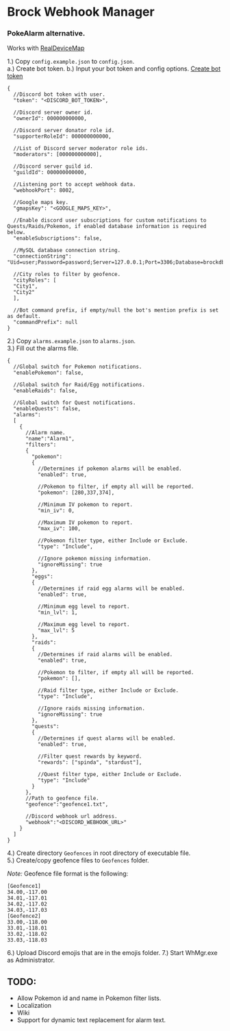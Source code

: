 # Brock Webhook Manager

### PokeAlarm alternative.
Works with [RealDeviceMap](https://github.com/123FLO321/RealDeviceMap)  

1.) Copy `config.example.json` to `config.json`.  
  a.) Create bot token. 
  b.) Input your bot token and config options. [Create bot token](https://github.com/reactiflux/discord-irc/wiki/Creating-a-discord-bot-&-getting-a-token)  
```
{
  //Discord bot token with user.
  "token": "<DISCORD_BOT_TOKEN>",
  
  //Discord server owner id.
  "ownerId": 000000000000,
  
  //Discord server donator role id.
  "supporterRoleId": 000000000000,
  
  //List of Discord server moderator role ids.
  "moderators": [000000000000],
  
  //Discord server guild id.
  "guildId": 000000000000,
  
  //Listening port to accept webhook data.
  "webhookPort": 8002,
  
  //Google maps key.
  "gmapsKey": "<GOOGLE_MAPS_KEY>",
  
  //Enable discord user subscriptions for custom notifications to Quests/Raids/Pokemon, if enabled database information is required below.
  "enableSubscriptions": false,
  
  //MySQL database connection string.
  "connectionString": "Uid=user;Password=password;Server=127.0.0.1;Port=3306;Database=brockdb",
  
  //City roles to filter by geofence.
  "cityRoles": [
  "City1",
  "City2"
  ],
  
  //Bot command prefix, if empty/null the bot's mention prefix is set as default.
  "commandPrefix": null
}
```
2.) Copy `alarms.example.json` to `alarms.json`.  
3.) Fill out the alarms file.  
```
{
  //Global switch for Pokemon notifications.
  "enablePokemon": false,
  
  //Global switch for Raid/Egg notifications.
  "enableRaids": false,
  
  //Global switch for Quest notifications.
  "enableQuests": false,
  "alarms": 
  [
    {
      //Alarm name.
      "name":"Alarm1",
      "filters":
      {
        "pokemon":
        {
          //Determines if pokemon alarms will be enabled.
          "enabled": true,
          
          //Pokemon to filter, if empty all will be reported.
          "pokemon": [280,337,374],
          
          //Minimum IV pokemon to report.
          "min_iv": 0,
          
          //Maximum IV pokemon to report.
          "max_iv": 100,
          
          //Pokemon filter type, either Include or Exclude.
          "type": "Include",
          
          //Ignore pokemon missing information.
          "ignoreMissing": true
        },
        "eggs":
        {
          //Determines if raid egg alarms will be enabled.
          "enabled": true,
          
          //Minimum egg level to report.
          "min_lvl": 1,
          
          //Maximum egg level to report.
          "max_lvl": 5
        },
        "raids":
        {
          //Determines if raid alarms will be enabled.
          "enabled": true,
          
          //Pokemon to filter, if empty all will be reported.
          "pokemon": [],
          
          //Raid filter type, either Include or Exclude.
          "type": "Include",
          
          //Ignore raids missing information.
          "ignoreMissing": true
        },
        "quests":
        {
          //Determines if quest alarms will be enabled.
          "enabled": true,
          
          //Filter quest rewards by keyword.
          "rewards": ["spinda", "stardust"],
          
          //Quest filter type, either Include or Exclude.
          "type": "Include"
        }
      },
      //Path to geofence file.
      "geofence":"geofence1.txt",
      
      //Discord webhook url address.
      "webhook":"<DISCORD_WEBHOOK_URL>"
    }
  ]
}
```
4.) Create directory `Geofences` in root directory of executable file.  
5.) Create/copy geofence files to `Geofences` folder.  

*Note:* Geofence file format is the following:  
```
[Geofence1]
34.00,-117.00
34.01,-117.01
34.02,-117.02
34.03,-117.03
[Geofence2]
33.00,-118.00
33.01,-118.01
33.02,-118.02
33.03,-118.03
```
6.)
Upload Discord emojis that are in the emojis folder.
7.) Start WhMgr.exe as Administrator.

## TODO:  
- Allow Pokemon id and name in Pokemon filter lists.  
- Localization  
- Wiki  
- Support for dynamic text replacement for alarm text.  